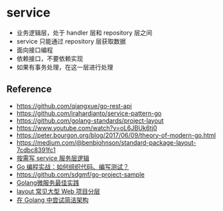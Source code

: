 # service

 - 业务逻辑层，处于 handler 层和 repository 层之间 
 - service 只能通过 repository 层获取数据
 - 面向接口编程
 - 依赖接口，不要依赖实现
 - 如果有事务处理，在这一层进行处理
 
 ## Reference
 - https://github.com/qiangxue/go-rest-api
 - https://github.com/irahardianto/service-pattern-go
 - https://github.com/golang-standards/project-layout
 - https://www.youtube.com/watch?v=oL6JBUk6tj0
 - https://peter.bourgon.org/blog/2017/06/09/theory-of-modern-go.html
 - https://medium.com/@benbjohnson/standard-package-layout-7cdbc8391fc1
 - [按需写 service 服务层逻辑](https://www.5-wow.com/article/detail/89)
 - [Go 编程实战：如何组织代码、编写测试？](https://www.infoq.cn/article/4TAWp8YNYcVD4t046EGd)
 - https://github.com/sdgmf/go-project-sample
 - [Golang微服务最佳实践](https://sdgmf.github.io/goproject/)
 - [layout 常见大型 Web 项目分层](https://chai2010.cn/advanced-go-programming-book/ch5-web/ch5-07-layout-of-web-project.html)
 - [在 Golang 中尝试简洁架构](https://studygolang.com/articles/12909)